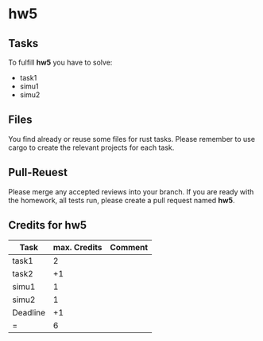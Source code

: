 # hw5

## Tasks

To fulfill **hw5** you have to solve:

- task1
- simu1
- simu2

## Files

You find already or reuse some files for rust tasks. Please remember to use
cargo to create the relevant projects for each task.

## Pull-Reuest

Please merge any accepted reviews into your branch. If you are ready with the
homework, all tests run, please create a pull request named **hw5**.

## Credits for hw5

| Task     | max. Credits | Comment |
| -------- | ------------ | ------- |
| task1    | 2            |         |
| task2    | +1           |         |
| simu1    | 1            |         |
| simu2    | 1            |         |
| Deadline | +1           |         |
| =        | 6            |         |
